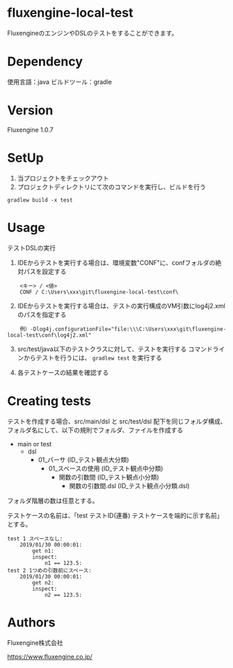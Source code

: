 # fluxengine-local-test
FluxengineのエンジンやDSLのテストをすることができます。

# Dependency
使用言語：java
ビルドツール：gradle

# Version
Fluxengine 1.0.7

# SetUp

1. 当プロジェクトをチェックアウト
2. プロジェクトディレクトリにて次のコマンドを実行し、ビルドを行う
```
gradlew build -x test
```

# Usage
テストDSLの実行

1. IDEからテストを実行する場合は、環境変数"CONF"に、confフォルダの絶対パスを設定する

```
    <キー> / <値>
    CONF / C:\Users\xxx\git\fluxengine-local-test\conf\
```

2. IDEからテストを実行する場合は、テストの実行構成のVM引数にlog4j2.xmlのパスを指定する

```
    例）-Dlog4j.configurationFile="file:\\\C:\Users\xxx\git\fluxengine-local-test\conf\log4j2.xml"
```

3. src/test/java以下のテストクラスに対して、テストを実行する
コマンドラインからテストを行うには、 `gradlew test` を実行する

4. 各テストケースの結果を確認する

# Creating tests
テストを作成する場合、src/main/dsl と src/test/dsl 配下を同じフォルダ構成、フォルダ名にして、以下の規則でフォルダ、ファイルを作成する
* main or test
	* dsl
		* 01_パーサ (ID_テスト観点大分類)
			* 01_スペースの使用 (ID_テスト観点中分類)
				* 関数の引数間 (ID_テスト観点小分類)
				  * 関数の引数間.dsl (ID_テスト観点小分類.dsl)

フォルダ階層の数は任意とする。

テストケースの名前は、「test テストID(連番) テストケースを端的に示す名前」とする。

```
test 1 スペースなし:
    2019/01/30 00:00:01:
        get n1:
        inspect:
            n1 == 123.5:
test 2 1つめの引数前にスペース:
    2019/01/30 00:00:01:
        get n2:
        inspect:
            n2 == 123.5:
```

# Authors
Fluxengine株式会社

https://www.fluxengine.co.jp/